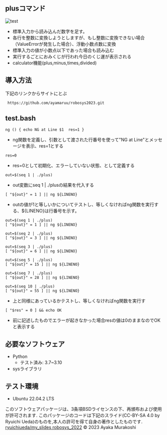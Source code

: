 ## plusコマンド
![test](https://github.com/ayamaruu/robosys2023/actions/workflows/test.yml/badge.svg)

* 標準入力から読み込んだ数字を足す。
* 各行を整数に変換しようとしますが、もし整数に変換できない場合（ValueErrorが発生した場合）、浮動小数点数に変換
* 標準入力の値が小数点以下であった場合も読み込む
* 実行するごとにおみくじが行われ今日のくじ運が表示される
* calculator機能(plus,minus,times,divided)


## 導入方法
下記のリンクからサイトにとぶ
```
 https://github.com/ayamaruu/robosys2023.git
```
## test.bash
```
ng () { echo NG at Line $1  res=1 }
```
* ng関数を定義し、引数として渡された行番号を使って"NG at Line"とメッセージを表示、res=1とする
```
res=0
```
* res=0として初期化、エラーしていない状態、として定義する
```
out=$(seq 1 | ./plus)
```
* out変数にseq 1 | ./plusの結果を代入する
```
[ "${out}" = 1 ] || ng ${LINENO}
```
* outの値が1と等しいかについてテストし、等しくなければng関数を実行する、${LINENO}は行番号を示す。
```
out=$(seq 1 | ./plus)
[ "${out}" = 1 ] || ng ${LINENO}

out=$(seq 2 | ./plus)
[ "${out}" = 3 ] || ng ${LINENO}

out=$(seq 3 | ./plus)
[ "${out}" = 6 ] || ng ${LINENO}

out=$(seq 5 | ./plus)
[ "${out}" = 15 ] || ng ${LINENO}

out=$(seq 7 | ./plus)
[ "${out}" = 28 ] || ng ${LINENO}

out=$(seq 10 | ./plus)
[ "${out}" = 55 ] || ng ${LINENO}
```
* 上と同様にあっているかテストし、等しくなければng関数を実行す
```
[ "$res" = 0 ] && echo OK
```
* 前に記述したものでエラーが起きなかった場合resの値は0のままなのでOKと表示する

## 必要なソフトウェア
* Python
  * テスト済み: 3.7~3.10
* sysライブラリ

## テスト環境
* Ubuntu 22.04.2 LTS

このソフトウェアパッケージは、3条項BSDライセンスの下、再頒布および使用が許可されます.
このパッケージのコードは下記のスライド(CC-BY-SA 4.0 by Ryuichi Ueda)のものを,本人の許可を得て自身の著作としたものです.
[ryuichiueda/my_slides robosys_2022](http://githb.com/ryuichiueda/my_slides/tree/master/robosys_2022)
© 2023 Ayaka Murakoshi
